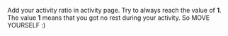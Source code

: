 Add your activity ratio in activity page. Try to always reach the value of **1**. The value **1** means that you got no rest during your activity. So MOVE YOURSELF :)
